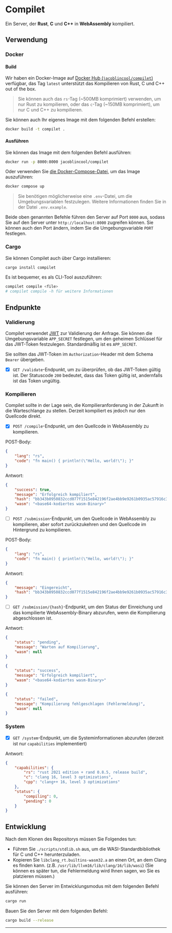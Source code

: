 # Compilet

Ein Server, der **Rust**, **C** und **C++** in **WebAssembly** kompiliert.

## Verwendung

### Docker

#### Build

Wir haben ein Docker-Image auf [Docker Hub (`jacoblincool/compilet`)](https://hub.docker.com/r/jacoblincool/compilet) verfügbar, das Tag `latest` unterstützt das Kompilieren von Rust, C und C++ out of the box.

> Sie können auch das `rs`-Tag (~500MB komprimiert) verwenden, um nur Rust zu kompilieren, oder das `c`-Tag (~150MB komprimiert), um nur C und C++ zu kompilieren.

Sie können auch Ihr eigenes Image mit dem folgenden Befehl erstellen:

```bash
docker build -t compilet .
```

#### Ausführen

Sie können das Image mit dem folgenden Befehl ausführen:

```bash
docker run -p 8000:8000 jacoblincool/compilet
```

Oder verwenden Sie [die Docker-Compose-Datei](./docker-compose.yml), um das Image auszuführen:

```bash
docker compose up
```

> Sie benötigen möglicherweise eine `.env`-Datei, um die Umgebungsvariablen festzulegen. Weitere Informationen finden Sie in der Datei `.env.example`.

Beide oben genannten Befehle führen den Server auf Port `8000` aus, sodass Sie auf den Server unter `http://localhost:8000` zugreifen können. Sie können auch den Port ändern, indem Sie die Umgebungsvariable `PORT` festlegen.

### Cargo

Sie können Compilet auch über Cargo installieren:

```bash
cargo install compilet
```

Es ist bequemer, es als CLI-Tool auszuführen:

```bash
compilet compile <file>
# compilet compile -h für weitere Informationen
```

## Endpunkte

### Validierung

Compilet verwendet [JWT](https://jwt.io/) zur Validierung der Anfrage. Sie können die Umgebungsvariable `APP_SECRET` festlegen, um den geheimen Schlüssel für das JWT-Token festzulegen. Standardmäßig ist es `APP_SECRET`.

Sie sollten das JWT-Token im `Authorization`-Header mit dem Schema `Bearer` übergeben.

- [x] `GET /validate`-Endpunkt, um zu überprüfen, ob das JWT-Token gültig ist. Der Statuscode `200` bedeutet, dass das Token gültig ist, andernfalls ist das Token ungültig.

### Kompilieren

Compilet sollte in der Lage sein, die Kompilieranforderung in der Zukunft in die Warteschlange zu stellen. Derzeit kompiliert es jedoch nur den Quellcode direkt.

- [x] `POST /compile`-Endpunkt, um den Quellcode in WebAssembly zu kompilieren.

POST-Body:

```json
{
    "lang": "rs",
    "code": "fn main() { println!(\"Hello, world!\"); }"
}
```

Antwort:

```json
{
    "success": true,
    "message": "Erfolgreich kompiliert",
    "hash": "bb343b0950832ccd077f1515e842196f2ae4bb9e9261b0935ac57916c3cf305d",
    "wasm": "<base64-kodiertes wasm-Binary>"
}
```

- [ ] `POST /submission`-Endpunkt, um den Quellcode in WebAssembly zu kompilieren, aber sofort zurückzukehren und den Quellcode im Hintergrund zu kompilieren.

POST-Body:

```json
{
    "lang": "rs",
    "code": "fn main() { println!(\"Hello, world!\"); }"
}
```

Antwort:

```json
{
    "message": "Eingereicht",
    "hash": "bb343b0950832ccd077f1515e842196f2ae4bb9e9261b0935ac57916c3cf305d"
}
```

- [ ] `GET /submission/{hash}`-Endpunkt, um den Status der Einreichung und das kompilierte WebAssembly-Binary abzurufen, wenn die Kompilierung abgeschlossen ist.

Antwort:

```json
{
    "status": "pending",
    "message": "Warten auf Kompilierung",
    "wasm": null
}
```

```json
{
    "status": "success",
    "message": "Erfolgreich kompiliert",
    "wasm": "<base64-kodiertes wasm-Binary>"
}
```

```json
{
    "status": "failed",
    "message": "Kompilierung fehlgeschlagen (Fehlermeldung)",
    "wasm": null
}
```

### System

- [x] `GET /system`-Endpunkt, um die Systeminformationen abzurufen (derzeit ist nur `capabilities` implementiert)

Antwort:

```json
{
    "capabilities": {
        "rs": "rust 2021 edition + rand 0.8.5, release build",
        "c": "clang 16, level 3 optimizations",
        "cpp": "clang++ 16, level 3 optimizations"
    },
    "status": {
        "compiling": 0,
        "pending": 0
    }
}
```

## Entwicklung

Nach dem Klonen des Repositorys müssen Sie Folgendes tun:

- Führen Sie `./scripts/stdlib.sh` aus, um die WASI-Standardbibliothek für C und C++ herunterzuladen.
- Kopieren Sie `libclang_rt.builtins-wasm32.a` an einen Ort, an dem Clang es finden kann. (z.B. `/usr/lib/llvm16/lib/clang/16/lib/wasi`) (Sie können es später tun, die Fehlermeldung wird Ihnen sagen, wo Sie es platzieren müssen.)

Sie können den Server im Entwicklungsmodus mit dem folgenden Befehl ausführen:

```bash
cargo run
```

Bauen Sie den Server mit dem folgenden Befehl:

```bash
cargo build --release
```

---
